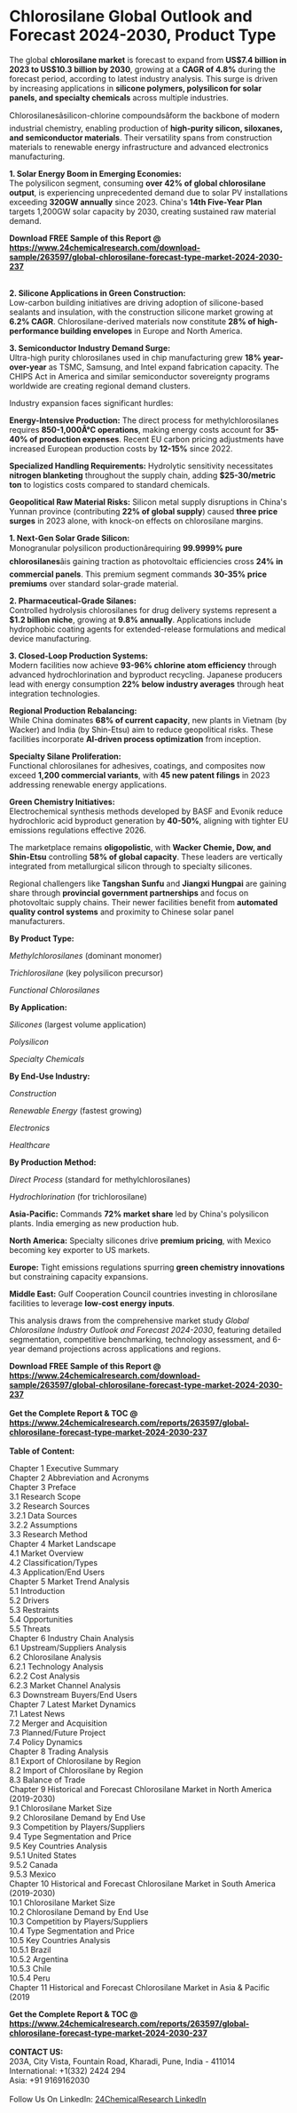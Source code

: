 <h1>Chlorosilane Global Outlook and Forecast 2024-2030, Product Type</h1><p>The global <strong>chlorosilane market</strong> is forecast to expand from <strong>US$7.4 billion in 2023 to US$10.3 billion by 2030</strong>, growing at a <strong>CAGR of 4.8%</strong> during the forecast period, according to latest industry analysis. This surge is driven by increasing applications in <strong>silicone polymers, polysilicon for solar panels, and specialty chemicals</strong> across multiple industries.</p><p>Chlorosilanesâsilicon-chlorine compoundsâform the backbone of modern industrial chemistry, enabling production of <strong>high-purity silicon, siloxanes, and semiconductor materials</strong>. Their versatility spans from construction materials to renewable energy infrastructure and advanced electronics manufacturing.</p><p><strong>1. Solar Energy Boom in Emerging Economies:</strong><br>
The polysilicon segment, consuming <strong>over 42% of global chlorosilane output</strong>, is experiencing unprecedented demand due to solar PV installations exceeding <strong>320GW annually</strong> since 2023. China's <strong>14th Five-Year Plan</strong> targets 1,200GW solar capacity by 2030, creating sustained raw material demand.</p><div><b>Download FREE Sample of this Report @ 
            <a href="https://www.24chemicalresearch.com/download-sample/263597/global-chlorosilane-forecast-type-market-2024-2030-237">
            https://www.24chemicalresearch.com/download-sample/263597/global-chlorosilane-forecast-type-market-2024-2030-237</a></b></div><br><p><strong>2. Silicone Applications in Green Construction:</strong><br>
Low-carbon building initiatives are driving adoption of silicone-based sealants and insulation, with the construction silicone market growing at <strong>6.2% CAGR</strong>. Chlorosilane-derived materials now constitute <strong>28% of high-performance building envelopes</strong> in Europe and North America.</p><p><strong>3. Semiconductor Industry Demand Surge:</strong><br>
Ultra-high purity chlorosilanes used in chip manufacturing grew <strong>18% year-over-year</strong> as TSMC, Samsung, and Intel expand fabrication capacity. The CHIPS Act in America and similar semiconductor sovereignty programs worldwide are creating regional demand clusters.</p><p>Industry expansion faces significant hurdles:</p><p><strong>Energy-Intensive Production:</strong> The direct process for methylchlorosilanes requires <strong>850-1,000Â°C operations</strong>, making energy costs account for <strong>35-40% of production expenses</strong>. Recent EU carbon pricing adjustments have increased European production costs by <strong>12-15%</strong> since 2022.</p><p><strong>Specialized Handling Requirements:</strong> Hydrolytic sensitivity necessitates <strong>nitrogen blanketing</strong> throughout the supply chain, adding <strong>$25-30/metric ton</strong> to logistics costs compared to standard chemicals.</p><p><strong>Geopolitical Raw Material Risks:</strong> Silicon metal supply disruptions in China's Yunnan province (contributing <strong>22% of global supply</strong>) caused <strong>three price surges</strong> in 2023 alone, with knock-on effects on chlorosilane margins.</p><p><strong>1. Next-Gen Solar Grade Silicon:</strong><br>
Monogranular polysilicon productionârequiring <strong>99.9999% pure chlorosilanes</strong>âis gaining traction as photovoltaic efficiencies cross <strong>24% in commercial panels</strong>. This premium segment commands <strong>30-35% price premiums</strong> over standard solar-grade material.</p><p><strong>2. Pharmaceutical-Grade Silanes:</strong><br>
Controlled hydrolysis chlorosilanes for drug delivery systems represent a <strong>$1.2 billion niche</strong>, growing at <strong>9.8% annually</strong>. Applications include hydrophobic coating agents for extended-release formulations and medical device manufacturing.</p><p><strong>3. Closed-Loop Production Systems:</strong><br>
Modern facilities now achieve <strong>93-96% chlorine atom efficiency</strong> through advanced hydrochlorination and byproduct recycling. Japanese producers lead with energy consumption <strong>22% below industry averages</strong> through heat integration technologies.</p><p><strong>Regional Production Rebalancing:</strong><br>
	While China dominates <strong>68% of current capacity</strong>, new plants in Vietnam (by Wacker) and India (by Shin-Etsu) aim to reduce geopolitical risks. These facilities incorporate <strong>AI-driven process optimization</strong> from inception.</p><p><strong>Specialty Silane Proliferation:</strong><br>
	Functional chlorosilanes for adhesives, coatings, and composites now exceed <strong>1,200 commercial variants</strong>, with <strong>45 new patent filings</strong> in 2023 addressing renewable energy applications.</p><p><strong>Green Chemistry Initiatives:</strong><br>
	Electrochemical synthesis methods developed by BASF and Evonik reduce hydrochloric acid byproduct generation by <strong>40-50%</strong>, aligning with tighter EU emissions regulations effective 2026.</p><p>The marketplace remains <strong>oligopolistic</strong>, with <strong>Wacker Chemie, Dow, and Shin-Etsu</strong> controlling <strong>58% of global capacity</strong>. These leaders are vertically integrated from metallurgical silicon through to specialty silicones.</p><p>Regional challengers like <strong>Tangshan Sunfu</strong> and <strong>Jiangxi Hungpai</strong> are gaining share through <strong>provincial government partnerships</strong> and focus on photovoltaic supply chains. Their newer facilities benefit from <strong>automated quality control systems</strong> and proximity to Chinese solar panel manufacturers.</p><p><strong>By Product Type:</strong></p><p><em>Methylchlorosilanes</em> (dominant monomer)</p><p><em>Trichlorosilane</em> (key polysilicon precursor)</p><p><em>Functional Chlorosilanes</em></p><p><strong>By Application:</strong></p><p><em>Silicones</em> (largest volume application)</p><p><em>Polysilicon</em></p><p><em>Specialty Chemicals</em></p><p><strong>By End-Use Industry:</strong></p><p><em>Construction</em></p><p><em>Renewable Energy</em> (fastest growing)</p><p><em>Electronics</em></p><p><em>Healthcare</em></p><p><strong>By Production Method:</strong></p><p><em>Direct Process</em> (standard for methylchlorosilanes)</p><p><em>Hydrochlorination</em> (for trichlorosilane)</p><p><strong>Asia-Pacific:</strong> Commands <strong>72% market share</strong> led by China's polysilicon plants. India emerging as new production hub.</p><p><strong>North America:</strong> Specialty silicones drive <strong>premium pricing</strong>, with Mexico becoming key exporter to US markets.</p><p><strong>Europe:</strong> Tight emissions regulations spurring <strong>green chemistry innovations</strong> but constraining capacity expansions.</p><p><strong>Middle East:</strong> Gulf Cooperation Council countries investing in chlorosilane facilities to leverage <strong>low-cost energy inputs</strong>.</p><p>This analysis draws from the comprehensive market study <em>Global Chlorosilane Industry Outlook and Forecast 2024-2030</em>, featuring detailed segmentation, competitive benchmarking, technology assessment, and 6-year demand projections across applications and regions.</p><div><b>Download FREE Sample of this Report @ 
            <a href="https://www.24chemicalresearch.com/download-sample/263597/global-chlorosilane-forecast-type-market-2024-2030-237">
            https://www.24chemicalresearch.com/download-sample/263597/global-chlorosilane-forecast-type-market-2024-2030-237</a></b></div><br><div><b>Get the Complete Report & TOC @ 
            <a href="https://www.24chemicalresearch.com/reports/263597/global-chlorosilane-forecast-type-market-2024-2030-237">
            https://www.24chemicalresearch.com/reports/263597/global-chlorosilane-forecast-type-market-2024-2030-237</a></b></div><br>
            <b>Table of Content:</b><p>Chapter 1 Executive Summary<br />
Chapter 2 Abbreviation and Acronyms<br />
Chapter 3 Preface<br />
3.1 Research Scope<br />
3.2 Research Sources<br />
3.2.1 Data Sources<br />
3.2.2 Assumptions<br />
3.3 Research Method<br />
Chapter 4 Market Landscape<br />
4.1 Market Overview<br />
4.2 Classification/Types<br />
4.3 Application/End Users<br />
Chapter 5 Market Trend Analysis<br />
5.1 Introduction<br />
5.2 Drivers<br />
5.3 Restraints<br />
5.4 Opportunities<br />
5.5 Threats<br />
Chapter 6 Industry Chain Analysis<br />
6.1 Upstream/Suppliers Analysis<br />
6.2 Chlorosilane Analysis<br />
6.2.1 Technology Analysis<br />
6.2.2 Cost Analysis<br />
6.2.3 Market Channel Analysis<br />
6.3 Downstream Buyers/End Users<br />
Chapter 7 Latest Market Dynamics<br />
7.1 Latest News<br />
7.2 Merger and Acquisition<br />
7.3 Planned/Future Project<br />
7.4 Policy Dynamics<br />
Chapter 8 Trading Analysis<br />
8.1 Export of Chlorosilane by Region<br />
8.2 Import of Chlorosilane by Region<br />
8.3 Balance of Trade<br />
Chapter 9 Historical and Forecast Chlorosilane Market in North America (2019-2030)<br />
9.1 Chlorosilane Market Size<br />
9.2 Chlorosilane Demand by End Use<br />
9.3 Competition by Players/Suppliers<br />
9.4 Type Segmentation and Price<br />
9.5 Key Countries Analysis<br />
9.5.1 United States<br />
9.5.2 Canada<br />
9.5.3 Mexico<br />
Chapter 10 Historical and Forecast Chlorosilane Market in South America (2019-2030)<br />
10.1 Chlorosilane Market Size<br />
10.2 Chlorosilane Demand by End Use<br />
10.3 Competition by Players/Suppliers<br />
10.4 Type Segmentation and Price<br />
10.5 Key Countries Analysis<br />
10.5.1 Brazil<br />
10.5.2 Argentina<br />
10.5.3 Chile<br />
10.5.4 Peru<br />
Chapter 11 Historical and Forecast Chlorosilane Market in Asia & Pacific (2019</p><div><b>Get the Complete Report & TOC @ 
            <a href="https://www.24chemicalresearch.com/reports/263597/global-chlorosilane-forecast-type-market-2024-2030-237">
            https://www.24chemicalresearch.com/reports/263597/global-chlorosilane-forecast-type-market-2024-2030-237</a></b></div><br><b>CONTACT US:</b><br>
            203A, City Vista, Fountain Road, Kharadi, Pune, India - 411014<br>
            International: +1(332) 2424 294<br>
            Asia: +91 9169162030 <br><br>
            Follow Us On LinkedIn: <a href="https://www.linkedin.com/company/24chemicalresearch/">24ChemicalResearch LinkedIn</a>